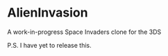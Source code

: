 # AlienInvasion
A work-in-progress Space Invaders clone for the 3DS

P.S. I have yet to release this.
